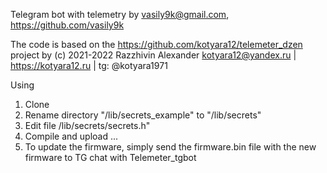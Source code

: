  Telegram bot with telemetry by 
  vasily9k@gmail.com, https://github.com/vasily9k

  The code is based on the https://github.com/kotyara12/telemeter_dzen project by
  (с) 2021-2022 Razzhivin Alexander
  kotyara12@yandex.ru | https://kotyara12.ru | tg: @kotyara1971

Using
1. Clone
2. Rename directory "/lib/secrets_example" to "/lib/secrets"
3. Edit file /lib/secrets/secrets.h"
4. Compile and upload
...
5. To update the firmware, simply send the firmware.bin file with the new firmware to TG chat with Telemeter_tgbot
